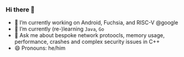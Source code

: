 ### Hi there 👋

- 🔭 I’m currently working on Android, Fuchsia, and RISC-V @google 
- 🌱 I’m currently (re-)learning `Java`, `Go`
- 💬 Ask me about bespoke network protoocls, memory usage, performance, crashes and complex security issues in C++
- 😄 Pronouns: he/him
